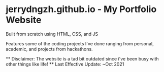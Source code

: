 # jerrydngzh.github.io - My Portfolio Website

Built from scratch using HTML, CSS, and JS

Features some of the coding projects I've done ranging from personal, academic, and projects from hackathons. 

** Disclaimer: The website is a tad bit outdated since i've been busy with other things like life! **
Last Effective Update: ~Oct 2021
